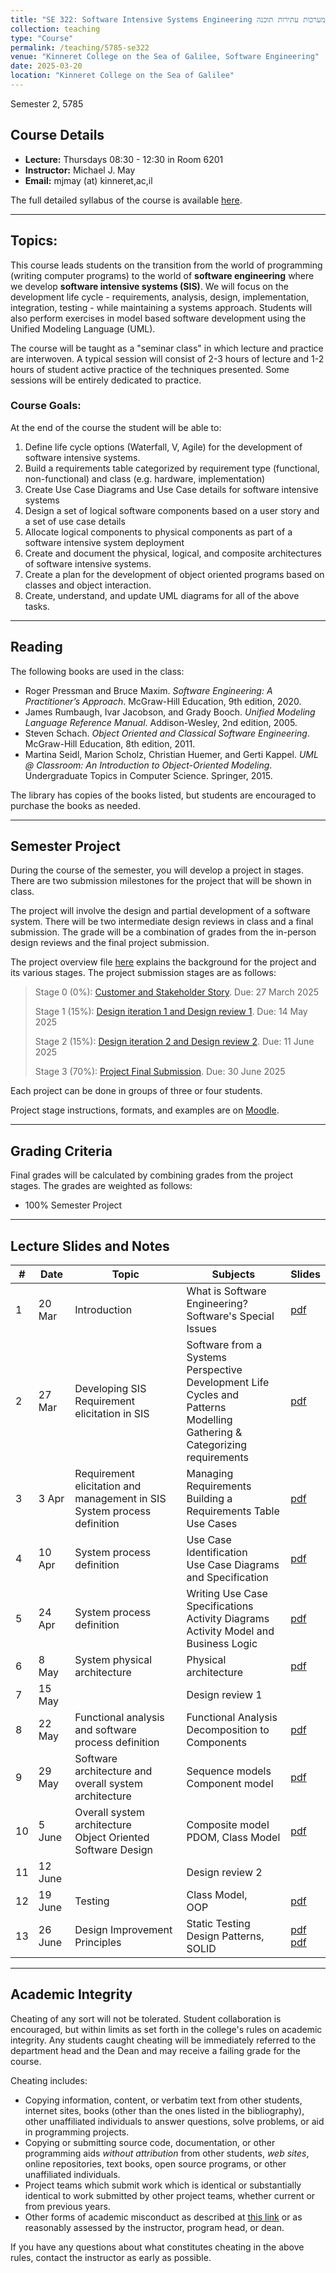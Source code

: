 ```yaml
---
title: "SE 322: Software Intensive Systems Engineering הנדסת מערכות עתירות תוכנה"
collection: teaching
type: "Course"
permalink: /teaching/5785-se322
venue: "Kinneret College on the Sea of Galilee, Software Engineering"
date: 2025-03-20
location: "Kinneret College on the Sea of Galilee"
---
```


Semester 2, 5785

## Course Details

* **Lecture:** Thursdays 08:30 - 12:30 in Room 6201
* **Instructor:** Michael J. May
* **Email:** mjmay (at) kinneret,ac,il

The full detailed syllabus of the course is available [here](/syllabuses/Software-Intensive-Spring-5785.pdf).

---

## Topics:

This course leads students on the transition from the world of programming (writing computer programs) to the world of **software engineering** where we develop **software intensive systems (SIS)**. We will focus on the development life cycle - requirements, analysis, design, implementation, integration, testing - while maintaining a systems approach. Students will also perform exercises in model based software development using the Unified Modeling Language (UML).

The course will be taught as a "seminar class" in which lecture and practice are interwoven. A typical session will consist of 2-3 hours of lecture and 1-2 hours of student active practice of the techniques presented. Some sessions will be entirely dedicated to practice.

### Course Goals:

At the end of the course the student will be able to:

1.  Define life cycle options (Waterfall, V, Agile) for the development of software intensive systems.
2.  Build a requirements table categorized by requirement type (functional, non-functional) and class (e.g. hardware, implementation)
3.  Create Use Case Diagrams and Use Case details for software intensive systems
4.  Design a set of logical software components based on a user story and a set of use case details
5.  Allocate logical components to physical components as part of a software intensive system deployment
6.  Create and document the physical, logical, and composite architectures of software intensive systems.
7.  Create a plan for the development of object oriented programs based on classes and object interaction.
8.  Create, understand, and update UML diagrams for all of the above tasks.

---

## Reading

The following books are used in the class:

* Roger Pressman and Bruce Maxim. *Software Engineering: A Practitioner’s Approach*. McGraw-Hill Education, 9th edition, 2020.
* James Rumbaugh, Ivar Jacobson, and Grady Booch. *Unified Modeling Language Reference Manual*. Addison-Wesley, 2nd edition, 2005.
* Steven Schach. *Object Oriented and Classical Software Engineering*. McGraw-Hill Education, 8th edition, 2011.
* Martina Seidl, Marion Scholz, Christian Huemer, and Gerti Kappel. *UML @ Classroom: An Introduction to Object-Oriented Modeling*. Undergraduate Topics in Computer Science. Springer, 2015.

The library has copies of the books listed, but students are encouraged to purchase the books as needed.

---

## Semester Project

During the course of the semester, you will develop a project in stages. There are two submission milestones for the project that will be shown in class.

The project will involve the design and partial development of a software system. There will be two intermediate design reviews in class and a final submission. The grade will be a combination of grades from the in-person design reviews and the final project submission.

The project overview file [here](/se322/322-0-Project-Overview-Only.pdf) explains the background for the project and its various stages. The project submission stages are as follows:

> Stage 0 (0%): [Customer and Stakeholder Story](/se322/322-Phase-0-Customer-Story.pdf). Due: 27 March 2025
>
> Stage 1 (15%): [Design iteration 1 and Design review 1](/se322/322-Phase-1-Iteration-1.pdf). Due: 14 May 2025
>
> Stage 2 (15%): [Design iteration 2 and Design review 2](/se322/322-Phase-2-Iteration-2.pdf). Due: 11 June 2025
>
> Stage 3 (70%): [Project Final Submission](/se322/322-Phase-3-Final-Submission.pdf). Due: 30 June 2025

Each project can be done in groups of three or four students.

Project stage instructions, formats, and examples are on [Moodle](https://moodle85.kinneret.ac.il).

---

## Grading Criteria

Final grades will be calculated by combining grades from the project stages. The grades are weighted as follows:

* 100% Semester Project

---

## Lecture Slides and Notes

| # | Date | Topic | Subjects | Slides |
|---|---|---|---|---|
| 1 | 20 Mar | Introduction | What is Software Engineering?<br>Software's Special Issues | [pdf](/se322/322-Lecture-1-Introduction.pdf) |
| 2 | 27 Mar | Developing SIS<br>Requirement elicitation in SIS | Software from a Systems Perspective<br>Development Life Cycles and Patterns<br>Modelling<br>Gathering & Categorizing requirements | [pdf](/se322/322-Lecture-2-SystemSoftwareProcessesRequirements.pdf) |
| 3 | 3 Apr | Requirement elicitation and management in SIS<br>System process definition | Managing Requirements<br>Building a Requirements Table<br>Use Cases | [pdf](/se322/322-Lecture-3-Requirements-Use-Cases.pdf) |
| 4 | 10 Apr | System process definition | Use Case Identification<br>Use Case Diagrams and Specification | [pdf](/se322/322-Lecture-4-Use-Case-Diagram-Specification.pdf) |
| 5 | 24 Apr | System process definition | Writing Use Case Specifications<br>Activity Diagrams<br>Activity Model and Business Logic | [pdf](/se322/322-Lecture-5-Activity-Diagram.pdf) |
| 6 | 8 May | System physical architecture | Physical architecture | [pdf](/se322/322-Lecture-6-Physical-Architecture.pdf) |
| 7 | 15 May | | Design review 1 | |
| 8 | 22 May | Functional analysis and software process definition | Functional Analysis<br>Decomposition to Components | [pdf](/se322/322-Lecture-8-Functional-Analysis.pdf) |
| 9 | 29 May | Software architecture and overall system architecture | Sequence models<br>Component model | [pdf](/se322/322-Lecture-9-Sequence-Models-Logical-Arch.pdf) |
| 10 | 5 June | Overall system architecture<br>Object Oriented Software Design | Composite model<br>PDOM, Class Model | [pdf](/se322/322-Lecture-10-Composite-Arch-PDOM-Classes.pdf) |
| 11 | 12 June | | Design review 2 | |
| 12 | 19 June | Testing | Class Model,<br>OOP | [pdf](/se322/322-Lecture-12-Design-Patterns-SOLID.pdf) |
| 13 | 26 June | Design Improvement Principles | Static Testing<br>Design Patterns, SOLID | [pdf](/se322/322-Lecture-13a-Static-Testing.pdf)<br>[pdf](se322/322-Lecture-13b-Design-Patterns-SOLID.pdf) |

---

## Academic Integrity

Cheating of any sort will not be tolerated. Student collaboration is encouraged, but within limits as set forth in the college's rules on academic integrity. Any students caught cheating will be immediately referred to the department head and the Dean and may receive a failing grade for the course.

Cheating includes:

* Copying information, content, or verbatim text from other students, internet sites, books (other than the ones listed in the bibliography), other unaffiliated individuals to answer questions, solve problems, or aid in programming projects.
* Copying or submitting source code, documentation, or other programming aids *without attribution* from other students, *web sites*, online repositories, text books, open source programs, or other unaffiliated individuals.
* Project teams which submit work which is identical or substantially identical to work submitted by other project teams, whether current or from previous years.
* Other forms of academic misconduct as described at [this link](https://catalog.upenn.edu/pennbook/code-of-academic-integrity/) or as reasonably assessed by the instructor, program head, or dean.

If you have any questions about what constitutes cheating in the above rules, contact the instructor as early as possible.